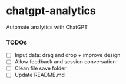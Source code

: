 # chatgpt-analytics
Automate analytics with ChatGPT

### TODOs
- [ ] Input data: drag and drop + improve design
- [ ] Allow feedback and session conversation
- [ ] Clean file save folder
- [ ] Update README.md